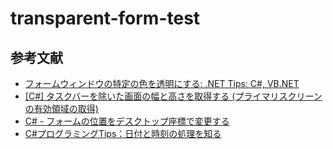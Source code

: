 # transparent-form-test

## 参考文献
* [フォームウィンドウの特定の色を透明にする: .NET Tips: C#, VB.NET](http://dobon.net/vb/dotnet/form/transparencykey.html)
* [[C#] タスクバーを除いた画面の幅と高さを取得する (プライマリスクリーンの有効領域の取得)](http://www.ipentec.com/document/document.aspx?page=csharp-get-working-screen-width-and-height)
* [C# - フォームの位置をデスクトップ座標で変更する](http://jeanne.wankuma.com/tips/csharp/form/desktoplocation.html)
* [C#プログラミングTips：日付と時刻の処理を知る](http://www.atmarkit.co.jp/fdotnet/csharptips/009datetime/009datetime.html)
